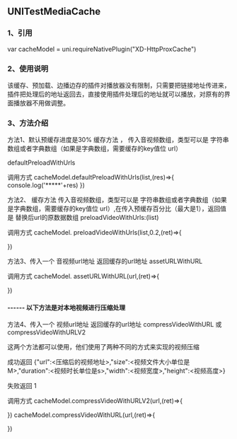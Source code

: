 ## UNITestMediaCache
###  1、引用
var cacheModel = uni.requireNativePlugin("XD-HttpProxCache")

###  2、使用说明
 该缓存、预加载、边播边存的插件对播放器没有限制，只需要把链接地址传进来，插件把处理后的地址返回去，直接使用插件处理后的地址就可以播放，对原有的界面播放器不用做调整。

###  3、方法介绍

方法1、默认预缓存进度是30% 缓存方法 ， 传入音视频数组，类型可以是 字符串数组或者字典数组（如果是字典数组，需要缓存的key值位 url）

defaultPreloadWithUrls

调用方式
 cacheModel.defaultPreloadWithUrls(list,(res)=>{
	console.log('*****'+res)
 })


方法2、 缓存方法 传入音视频数组，类型可以是 字符串数组或者字典数组（如果是字典数组，需要缓存的key值位 url）,在传入预缓存百分比（最大是1），返回值是 替换后url的原数据数组
preloadVideoWithUrls:(list)

调用方式
cacheModel. preloadVideoWithUrls(list,0.2,(ret)=>{

})

方法3、传入一个 音视频url地址 返回缓存的url地址
assetURLWithURL

调用方式
cacheModel. assetURLWithURL(url,(ret)=>{

})


#### ------ 以下方法是对本地视频进行压缩处理

方法4、传入一个 视频url地址 返回缓存的url地址
compressVideoWithURL
或
compressVideoWithURLV2

这两个方法都可以使用，他们使用了两种不同的方式来实现的视频压缩

成功返回 {"url":<压缩后的视频地址>,"size":<视频文件大小单位是M>,"duration":<视频时长单位是s>,"width":<视频宽度>,"height":<视频高度>}

失败返回 1

调用方式 
cacheModel.compressVideoWithURLV2(url,(ret)=>{

})
cacheModel.compressVideoWithURL(url,(ret)=>{

})
